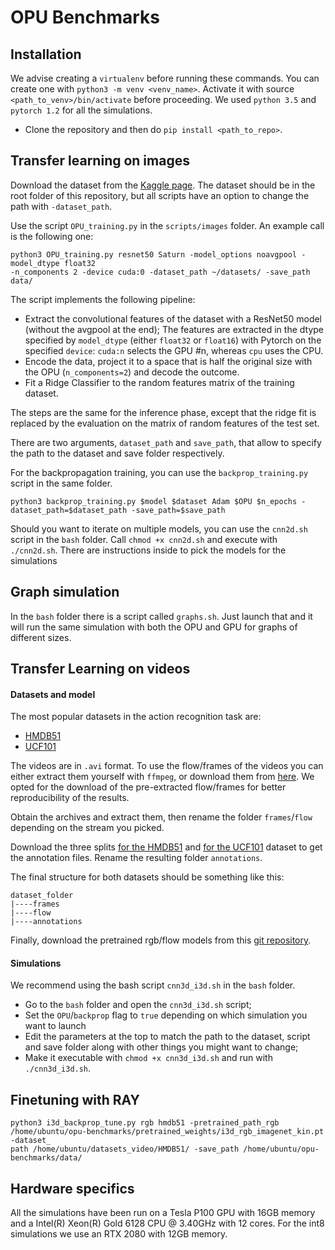# OPU Benchmarks

## Installation

We advise creating a `virtualenv` before running these commands. You can create one with `python3 -m venv <venv_name>`. 
Activate it with source `<path_to_venv>/bin/activate`  before proceeding. We used `python 3.5` and `pytorch 1.2` 
for all the simulations.

- Clone the repository and then do `pip install <path_to_repo>`. 

## Transfer learning on images


Download the dataset from the [Kaggle page](https://www.kaggle.com/alessiocorrado99/animals10). The dataset should be in the root folder of this repository, but all scripts have an option to change the path with `-dataset_path`.

Use the script `OPU_training.py` in the `scripts/images` folder. An example call is the following one:

```
python3 OPU_training.py resnet50 Saturn -model_options noavgpool -model_dtype float32 
-n_components 2 -device cuda:0 -dataset_path ~/datasets/ -save_path data/ 
```

The script implements the following pipeline:

- Extract the convolutional features of the dataset with a ResNet50 model (without the avgpool at the end); The features 
are extracted in the dtype specified by `model_dtype` (either `float32` or `float16`) with Pytorch on the specified 
`device`: `cuda:n` selects the GPU #n, whereas `cpu` uses the CPU.
- Encode the data, project it to a space that is half the original size with the OPU (`n_components=2`) and decode 
the outcome.
- Fit a Ridge Classifier to the random features matrix of the training dataset. 

The steps are the same for the inference phase, except that the ridge fit is replaced by the evaluation on the 
matrix of random features of the test set.

There are two arguments, `dataset_path` and `save_path`, that allow to specify the path to the dataset and
save folder respectively.

For the backpropagation training, you can use the `backprop_training.py` script in the same folder.
 
```
python3 backprop_training.py $model $dataset Adam $OPU $n_epochs -dataset_path=$dataset_path -save_path=$save_path
```

Should you want to iterate on multiple models, you can use the `cnn2d.sh` script in the `bash` folder. 
Call `chmod +x cnn2d.sh` and execute with `./cnn2d.sh`. There are instructions inside to pick the models for the simulations

## Graph simulation

In the `bash` folder there is a script called `graphs.sh`. Just launch that and it will run the same simulation with 
both the OPU and GPU for graphs of different sizes.
 
## Transfer Learning on videos

#### Datasets and model

The most popular datasets in the action recognition task are:

- [HMDB51](http://serre-lab.clps.brown.edu/resource/hmdb-a-large-human-motion-database/) 
- [UCF101](https://www.crcv.ucf.edu/research/data-sets/ucf101/)

The videos are in `.avi` format. To use the flow/frames of the videos you can either extract them yourself with `ffmpeg`, or 
download them from [here](https://github.com/feichtenhofer/twostreamfusion). We opted for the download of the pre-extracted flow/frames for better reproducibility of the results.
 
Obtain the archives and extract them, then rename the folder `frames`/`flow` depending on the stream you picked. 

Download the three splits [for the HMDB51](http://serre-lab.clps.brown.edu/wp-content/uploads/2013/10/test_train_splits.rar) 
and [for the UCF101](https://www.crcv.ucf.edu/wp-content/uploads/2019/03/UCF101TrainTestSplits-RecognitionTask.zip) dataset to get the annotation files.
Rename the resulting folder `annotations`.

The final structure for both datasets should be something like this:
```
dataset_folder
|----frames
|----flow
|----annotations
```
Finally, download the pretrained rgb/flow models from this [git repository](https://github.com/AlxDel/i3d_crf/tree/master/models).   
   
#### Simulations

We recommend using the bash script `cnn3d_i3d.sh` in the `bash` folder. 
 - Go to the `bash` folder and open the `cnn3d_i3d.sh` script;
 - Set the `OPU`/`backprop` flag to `true` depending on which simulation you want to launch 
 - Edit the parameters at the top to match the path to the dataset, script and save folder along with other things you might want to change;
 - Make it executable with `chmod +x cnn3d_i3d.sh` and run with `./cnn3d_i3d.sh`.
 
## Finetuning with RAY

```
python3 i3d_backprop_tune.py rgb hmdb51 -pretrained_path_rgb /home/ubuntu/opu-benchmarks/pretrained_weights/i3d_rgb_imagenet_kin.pt -dataset_
path /home/ubuntu/datasets_video/HMDB51/ -save_path /home/ubuntu/opu-benchmarks/data/
```

## Hardware specifics

All the simulations have been run on a Tesla P100 GPU with 16GB memory and a Intel(R) Xeon(R) Gold 6128 CPU @ 3.40GHz with 12 cores. 
For the int8 simulations we use an RTX 2080 with 12GB memory.

